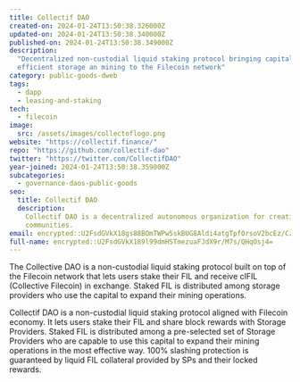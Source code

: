 ```yaml
---
title: Collectif DAO
created-on: 2024-01-24T13:50:38.326000Z
updated-on: 2024-01-24T13:50:38.340000Z
published-on: 2024-01-24T13:50:38.349000Z
description:
  "Decentralized non-custodial liquid staking protocol bringing capital
  efficient storage an mining to the Filecoin network"
category: public-goods-dweb
tags:
  - dapp
  - leasing-and-staking
tech:
  - filecoin
image:
  src: /assets/images/collectoflogo.png
website: "https://collectif.finance/"
repo: "https://github.com/collectif-dao"
twitter: "https://twitter.com/CollectifDAO"
year-joined: 2024-01-24T13:50:38.359000Z
subcategories:
  - governance-daos-public-goods
seo:
  title: Collectif DAO
  description:
    Collectif DAO is a decentralized autonomous organization for creative
    communities.
email: encrypted::U2FsdGVkX18gs88BOmTWPw5skBUG8Aldi4atgTpfOrsoV2bcEz/CzxTitOsZsKT9
full-name: encrypted::U2FsdGVkX189l99dmHSTmezuaFJdX9r/M7s/QHqOsj4=
---
```


The Collective DAO is a non-custodial liquid staking protocol built on top of the Filecoin network that lets users stake their FIL and receive clFIL (Collective Filecoin) in exchange. Staked FIL is distributed among storage providers who use the capital to expand their mining operations.

Collectif DAO is a non-custodial liquid staking protocol aligned with Filecoin economy. It lets users stake their FIL and share block rewards with Storage Providers. Staked FIL is distributed among a pre-selected set of Storage Providers who are capable to use this capital to expand their mining operations in the most effective way. 100% slashing protection is guaranteed by liquid FIL collateral provided by SPs and their locked rewards.
